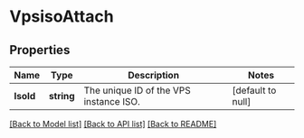 # VpsisoAttach

## Properties
Name | Type | Description | Notes
------------ | ------------- | ------------- | -------------
**IsoId** | **string** | The unique ID of the VPS instance ISO. | [default to null]

[[Back to Model list]](../README.md#documentation-for-models) [[Back to API list]](../README.md#documentation-for-api-endpoints) [[Back to README]](../README.md)


